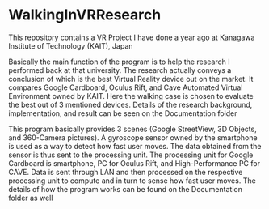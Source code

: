 # WalkingInVRResearch
This repository contains a VR Project I have done a year ago at Kanagawa Institute of Technology (KAIT), Japan

Basically the main function of the program is to help the research I performed back at that university. The research actually conveys a conclusion of which is the best Virtual Reality device out on the market. It compares Google Cardboard, Oculus Rift, and Cave Automated Virtual Environment owned by KAIT. Here the walking case is chosen to evaluate the best out of 3 mentioned devices. Details of the research background, implementation, and result can be seen on the Documentation folder

This program basically provides 3 scenes (Google StreetView, 3D Objects, and 360-Camera pictures). A gyroscope sensor owned by the smartphone is used as a way to detect how fast user moves. The data obtained from the sensor is thus sent to the processing unit. The processing unit for Google Cardboard is smartphone, PC for Oculus Rift, and High-Performance PC for CAVE. Data is sent through LAN and then processed on the respective processing unit to compute and in turn to sense how fast user moves. The details of how the program works can be found on the Documentation folder as well
